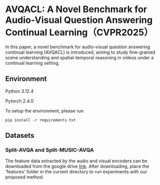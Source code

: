 # AVQACL: A Novel Benchmark for Audio-Visual Question Answering Continual Learning（CVPR2025）

In this paper, a novel benchmark for audio-visual question answering continual learning (AVQACL) is introduced, aiming to study fine-grained scene understanding
and spatial-temporal reasoning in videos under a continual learning setting. 

## Environment

Python 3.12.4

Pytorch 2.4.0

To setup the environment, please run

```
pip install -r requirements.txt
```

## Datasets

### Split-AVQA and Split-MUSIC-AVQA


The feature data extracted by the audio and visual encoders can be downloaded 
from the google drive [link](https://drive.google.com/file/d/1WNEG-tF_UUugz-dFD28mZr_Qh5x3ucpo/view?usp=sharing). After downloading, place the 'features' folder in the current directory 
to run experiments with our proposed method.

